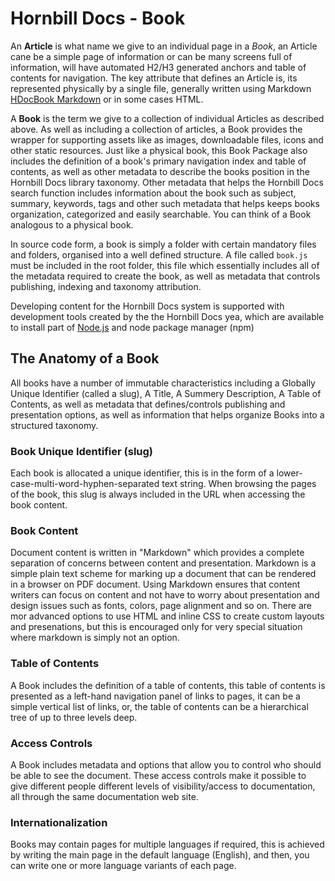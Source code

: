 # Hornbill Docs - Book

An **Article** is what name we give to an individual page in a *Book*, an Article cane be a simple page of information or can be many screens full of information, will have automated H2/H3 generated anchors and table of contents for navigation.  The key attribute that defines an Article is, its represented physically by a single file, generally written using Markdown [HDocBook Markdown]({{BASE_PATH}}/hdocbook/markdown) or in some cases HTML. 

A **Book** is the term we give to a collection of individual Articles as described above.  As well as including a collection of articles, a Book provides the wrapper for supporting assets like as images, downloadable files, icons and other static resources.  Just like a physical book, this Book Package also includes the definition of a book's primary navigation index and table of contents, as well as other metadata to describe the books position in the Hornbill Docs library taxonomy. Other metadata that helps the Hornbill Docs search function includes information about the book such as subject, summary, keywords, tags and other such metadata that helps keeps books organization, categorized and easily searchable.  You can think of a Book analogous to a physical book. 

In source code form, a book is simply a folder with certain mandatory files and folders, organised into a well defined structure.  A file called `book.js` must be included in the root folder, this file which essentially includes all of the metadata required to create the book, as well as metadata that controls publishing, indexing and taxonomy attribution. 

 Developing content for the Hornbill Docs system is supported with development tools created by the the Hornbill Docs yea, which are available to install part of <a href="https://nodejs.org/en/" target="_blank">Node.js</a> and node package manager (npm)

## The Anatomy of a Book
All books have a number of immutable characteristics including a Globally Unique Identifier (called a slug), A Title, A Summery Description, A Table of Contents, as well as metadata that defines/controls publishing and presentation options, as well as information that helps organize Books into a structured taxonomy. 

### Book Unique Identifier (slug)
Each book is allocated a unique identifier, this is in the form of a lower-case-multi-word-hyphen-separated text string. When browsing the pages of the book, this slug is always included in the URL when accessing the book content.

### Book Content
Document content is written in "Markdown" which provides a complete separation of concerns between content and presentation.  Markdown is a simple plain text scheme for marking up a document that can be rendered in a browser on PDF document.  Using Markdown ensures that content writers can focus on content and not have to worry about presentation and design issues such as fonts, colors, page alignment and so on.   There are mor advanced options to use HTML and inline CSS to create custom layouts and presenations, but this is encouraged only for very special situation where markdown is simply not an option. 

### Table of Contents
A Book includes the definition of a table of contents, this table of contents is presented as a left-hand navigation panel of links to pages, it can be a simple vertical list of links, or, the table of contents can be a hierarchical tree of up to three levels deep.  

### Access Controls
A Book includes metadata and options that allow you to control who should be able to see the document. These access controls make it possible to give different people different levels of visibility/access to documentation, all through the same documentation web site. 

### Internationalization 
Books may contain pages for multiple languages if required, this is achieved by writing the main page in the default language (English), and then, you can write one or more language variants of each page. 

